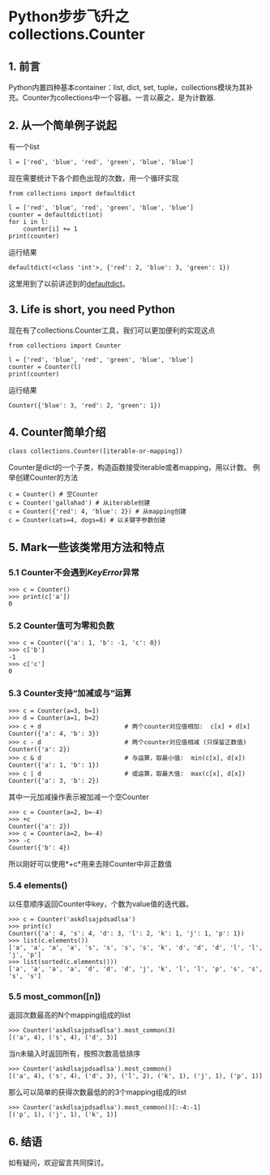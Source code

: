 # Python步步飞升之collections.Counter

## 1. 前言
Python内置四种基本container：list, dict, set, tuple，collections模块为其补充。Counter为collections中一个容器。一言以蔽之，是为计数器.

## 2. 从一个简单例子说起
有一个list
```
l = ['red', 'blue', 'red', 'green', 'blue', 'blue']
```
现在需要统计下各个颜色出现的次数，用一个循环实现
```
from collections import defaultdict

l = ['red', 'blue', 'red', 'green', 'blue', 'blue']
counter = defaultdict(int)
for i in l:
    counter[i] += 1
print(counter)
```
运行结果
```
defaultdict(<class 'int'>, {'red': 2, 'blue': 3, 'green': 1})
```
这里用到了以前讲述到的[defaultdict](https://github.com/Kianhit/python-bbfeisheng/blob/master/collections/defaultdict.md)。

## 3. Life is short, you need Python
现在有了collections.Counter工具，我们可以更加便利的实现这点
```
from collections import Counter

l = ['red', 'blue', 'red', 'green', 'blue', 'blue']
counter = Counter(l)
print(counter)
```
运行结果
```
Counter({'blue': 3, 'red': 2, 'green': 1})
```

## 4. Counter简单介绍
```
class collections.Counter([iterable-or-mapping])
```
Counter是dict的一个子类，构造函数接受iterable或者mapping，用以计数。
例举创建Counter的方法
```
c = Counter() # 空Counter
c = Counter('gallahad') # 从iterable创建
c = Counter({'red': 4, 'blue': 2}) # 从mapping创建
c = Counter(cats=4, dogs=8) # 以关键字参数创建
```

## 5. Mark一些该类常用方法和特点

### 5.1 Counter不会遇到*KeyError*异常
```
>>> c = Counter()
>>> print(c['a'])
0
```

### 5.2 Counter值可为零和负数
```
>>> c = Counter({'a': 1, 'b': -1, 'c': 0})
>>> c['b']
-1
>>> c['c']
0
```

### 5.3 Counter支持“加减或与”运算
```
>>> c = Counter(a=3, b=1)
>>> d = Counter(a=1, b=2)
>>> c + d                       # 两个counter对应值相加:  c[x] + d[x]
Counter({'a': 4, 'b': 3})
>>> c - d                       # 两个counter对应值相减 (只保留正数值)
Counter({'a': 2})
>>> c & d                       # 与运算，取最小值:  min(c[x], d[x]) 
Counter({'a': 1, 'b': 1})
>>> c | d                       # 或运算，取最大值:  max(c[x], d[x])
Counter({'a': 3, 'b': 2})
```
其中一元加减操作表示被加减一个空Counter
```
>>> c = Counter(a=2, b=-4)
>>> +c
Counter({'a': 2})
>>> c = Counter(a=2, b=-4)
>>> -c
Counter({'b': 4})
```
所以刚好可以使用*+c*用来去除Counter中非正数值

### 5.4 elements()
以任意顺序返回Counter中key，个数为value值的迭代器。
```
>>> c = Counter('askdlsajpdsadlsa')
>>> print(c)
Counter({'a': 4, 's': 4, 'd': 3, 'l': 2, 'k': 1, 'j': 1, 'p': 1})
>>> list(c.elements())
['a', 'a', 'a', 'a', 's', 's', 's', 's', 'k', 'd', 'd', 'd', 'l', 'l', 'j', 'p']
>>> list(sorted(c.elements()))
['a', 'a', 'a', 'a', 'd', 'd', 'd', 'j', 'k', 'l', 'l', 'p', 's', 's', 's', 's']
```

### 5.5 most_common([n])
返回次数最高的N个mapping组成的list
```
>>> Counter('askdlsajpdsadlsa').most_common(3)
[('a', 4), ('s', 4), ('d', 3)]
```
当n未输入时返回所有，按照次数高低排序
```
>>> Counter('askdlsajpdsadlsa').most_common()
[('a', 4), ('s', 4), ('d', 3), ('l', 2), ('k', 1), ('j', 1), ('p', 1)]
```
那么可以简单的获得次数最低的的3个mapping组成的list
```
>>> Counter('askdlsajpdsadlsa').most_common()[:-4:-1]
[('p', 1), ('j', 1), ('k', 1)]
```

## 6. 结语
如有疑问，欢迎留言共同探讨。
